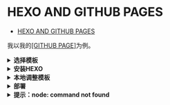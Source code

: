 # HEXO AND GITHUB PAGES

- [HEXO AND GITHUB PAGES](#hexo-and-github-pages)

我以我的[[GITHUB PAGE]](https://ryanxingql.github.io/)为例。

<details>
<summary><b>选择模板</b></summary>

首先确定自己的需求。我希望建一个美观且简洁的网站，挂载我的CV。我并不希望建立一个功能复杂的博客网站。

因此我首先搜寻一个合适的模板，在此基础上修改就好了。找到了两个，也都尝试过：

- [[al-folio]](https://github.com/alshedivat/al-folio)。很好看，在CV的基础上有一个小博客，挺好。可惜JEKYLL编译太慢，而且调模板需要一定HTML基础。
- [[Academic]](https://themes.gohugo.io/academic/)。功能完善，贡献者很多，但CV实在不简洁：没有人想点击多次、分别查看publications和education等等。HUGO倒是很快。

最后，我看中了[[后者的剪辑版本]](https://github.com/PhosphorW/hexo-theme-academia)。很合我意。

</details>

<details>
<summary><b>安装HEXO</b></summary>

首先要把HEXO及其依赖装好。随便找一个WINDOWS + HEXO 的[[教程]](https://www.jianshu.com/p/343934573342)，照着做就行。注意先别远程部署。

然后根据[[主题教程]](https://github.com/PhosphorW/hexo-theme-academia)操作。

</details>

<details>
<summary><b>本地调整模板</b></summary>

主要是调整根目录下和`themes->Academia`下的`_config.yml`。

建议在根目录先执行：`hexo s`，即开启server，会自动跟踪变动，F5刷新网站即可查看效果，边看边改。

这个模板是极度简化的，貌似没有post（就是一个页面多个博客条目），只有page（一页就是一个条目）。如果要增加条目，操作：`hexo new page <name>`。

在`source-><name>`文件夹内，添加一个MARKDOWN文件。在抬头加上`academia: true`即可。该内容就会显示在对应页面上。

如果一个文件夹下有多个文件，貌似会按顺序全文显示。

</details>

<details>
<summary><b>部署</b></summary>

在个人GITHUB账户新建一个空的`<用户名>.github.io`仓库，将该`.git`链接填到根目录下`_config.yml`最后的`deploy`里。

每次部署分三步：

1. 首先注意要清理掉`public`的旧文件：`hexo clean`
2. 然后生成新文件：`hexo g`，generate的意思。
3. 最后一键部署：`hexo d`，deploy的意思。非常简单，不需要手动`git`。

</details>

<details>
<summary><b>提示：node: command not found</b></summary>

首先`node -v`确定`node`找不到了。重新下载`node.js`的安装文件，选择`repair`即可。

</details>
